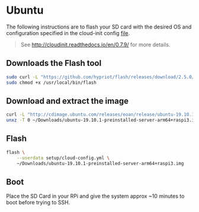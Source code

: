 # Ubuntu

The following instructions are to flash your SD card with the desired OS and configuration specified in the cloud-init config [file](./cloud-config.yml).
> See http://cloudinit.readthedocs.io/en/0.7.9/ for more details.

## Downloads the Flash tool

```bash
sudo curl -L "https://github.com/hypriot/flash/releases/download/2.5.0/flash" -o /usr/local/bin/flash
sudo chmod +x /usr/local/bin/flash
```

## Download and extract the image

```bash
curl -L "http://cdimage.ubuntu.com/releases/eoan/release/ubuntu-19.10.1-preinstalled-server-arm64+raspi3.img.xz" -o ~/Downloads/ubuntu-19.10.1-preinstalled-server-arm64+raspi3.img.xz
unxz -T 0 ~/Downloads/ubuntu-19.10.1-preinstalled-server-arm64+raspi3.img.xz
```

## Flash

```bash
flash \
    --userdata setup/cloud-config.yml \
    ~/Downloads/ubuntu-19.10.1-preinstalled-server-arm64+raspi3.img
```

## Boot

Place the SD Card in your RPi and give the system approx ~10 minutes to boot before trying to SSH.
